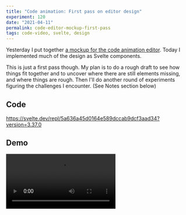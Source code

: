 ```yaml
---
title: "Code animation: First pass on editor design"
experiment: 120
date: "2021-04-11"
permalink: code-editor-mockup-first-pass
tags: code-video, svelte, design
---
```


Yesterday I put together [a mockup for the code animation editor](/posts/code-animation-editor-mockup). Today I implemented much of the design as Svelte components.

This is just a first pass though. My plan is to do a rough draft to see how things fit together and to uncover where there are still elements missing, and where things are rough. Then I'll do another round of experiments figuring the challenges I encounter. (See Notes section below)

## Code

https://svelte.dev/repl/5a636a45d0164e589dccab9dcf3aad34?version=3.37.0

## Demo

<video controls src="https://res.cloudinary.com/dzwnkx0mk/video/upload/v1618122564/1000experiments.dev/code-animation-editor-mockup_bz4o4c.mp4"/>

## Notes

- Click on "Untitled" should turn it into edit mode, so the title can be adjusted.
- Figure out the UI for each of the action buttons in the top right-hand corner.
- Figure out how to have an infinite timeline
- What does the UI look like for adding a step to the timeline?
- What does the UI look like for editing a step (after clicking on a step)? Should it be a property grid?
- How do we choose the layout? ie Terminal, Code Editor, Browser screen, Phone screen, or a mixture of both.
- What is the best way to render tick marks in the timeline view? Should be a background image that repeats?
- When zooming in/out with slider
- Show the time of cursor and total time of animation in the timeline's navbar. ie "00:00:05 / 00:00:30"
- Need UI for adjusting frame size, ideally with preset sizes, for example twitter has perferred dimensions
